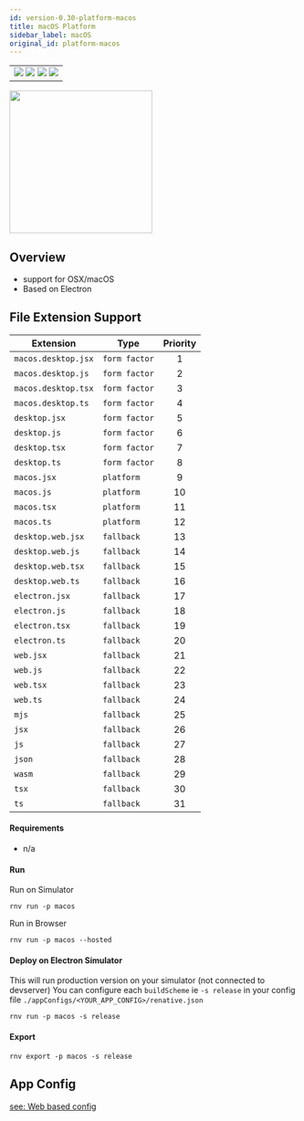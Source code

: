 ```yaml
---
id: version-0.30-platform-macos
title: macOS Platform
sidebar_label: macOS
original_id: platform-macos
---
```


<table>
  <tr>
  <td>
    <img src="https://img.shields.io/badge/Mac-yes-brightgreen.svg" />
    <img src="https://img.shields.io/badge/Windows-n/a-lightgrey.svg" />
    <img src="https://img.shields.io/badge/Linux-n/a-lightgrey.svg" />
    <img src="https://img.shields.io/badge/HostMode-n/a-lightgrey.svg" />
  </td>
  </tr>
</table>

<img src="https://renative.org/img/rnv_macos.gif" height="250"/>

## Overview

-   support for OSX/macOS
-   Based on Electron

## File Extension Support

<!--EXTENSION_SUPPORT_START-->

| Extension | Type    | Priority  |
| --------- | --------- | :-------: |
| `macos.desktop.jsx` | `form factor` | 1 |
| `macos.desktop.js` | `form factor` | 2 |
| `macos.desktop.tsx` | `form factor` | 3 |
| `macos.desktop.ts` | `form factor` | 4 |
| `desktop.jsx` | `form factor` | 5 |
| `desktop.js` | `form factor` | 6 |
| `desktop.tsx` | `form factor` | 7 |
| `desktop.ts` | `form factor` | 8 |
| `macos.jsx` | `platform` | 9 |
| `macos.js` | `platform` | 10 |
| `macos.tsx` | `platform` | 11 |
| `macos.ts` | `platform` | 12 |
| `desktop.web.jsx` | `fallback` | 13 |
| `desktop.web.js` | `fallback` | 14 |
| `desktop.web.tsx` | `fallback` | 15 |
| `desktop.web.ts` | `fallback` | 16 |
| `electron.jsx` | `fallback` | 17 |
| `electron.js` | `fallback` | 18 |
| `electron.tsx` | `fallback` | 19 |
| `electron.ts` | `fallback` | 20 |
| `web.jsx` | `fallback` | 21 |
| `web.js` | `fallback` | 22 |
| `web.tsx` | `fallback` | 23 |
| `web.ts` | `fallback` | 24 |
| `mjs` | `fallback` | 25 |
| `jsx` | `fallback` | 26 |
| `js` | `fallback` | 27 |
| `json` | `fallback` | 28 |
| `wasm` | `fallback` | 29 |
| `tsx` | `fallback` | 30 |
| `ts` | `fallback` | 31 |

<!--EXTENSION_SUPPORT_END-->

#### Requirements

-   n/a


#### Run

Run on Simulator

```
rnv run -p macos
```

Run in Browser

```
rnv run -p macos --hosted
```

#### Deploy on Electron Simulator

This will run production version on your simulator (not connected to devserver)
You can configure each `buildScheme` ie `-s release` in your config file `./appConfigs/<YOUR_APP_CONFIG>/renative.json`

```
rnv run -p macos -s release
```

#### Export

```
rnv export -p macos -s release
```

## App Config

[see: Web based config](api-config.md#web-props)
